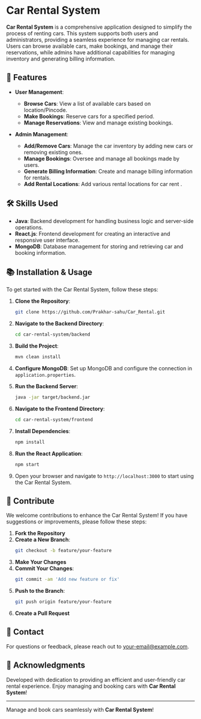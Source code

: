 # Car Rental System

**Car Rental System** is a comprehensive application designed to simplify the process of renting cars. This system supports both users and administrators, providing a seamless experience for managing car rentals. Users can browse available cars, make bookings, and manage their reservations, while admins have additional capabilities for managing inventory and generating billing information.

## 🚀 Features

- **User Management**: 
  - **Browse Cars**: View a list of available cars based on location/Pincode.
  - **Make Bookings**: Reserve cars for a specified period.
  - **Manage Reservations**: View and manage existing bookings.
  
- **Admin Management**: 
  - **Add/Remove Cars**: Manage the car inventory by adding new cars or removing existing ones.
  - **Manage Bookings**: Oversee and manage all bookings made by users.
  - **Generate Billing Information**: Create and manage billing information for rentals.
  - **Add Rental Locations**: Add various rental locations for car rent .


## 🛠️ Skills Used

- **Java**: Backend development for handling business logic and server-side operations.
- **React.js**: Frontend development for creating an interactive and responsive user interface.
- **MongoDB**: Database management for storing and retrieving car and booking information.

## 📚 Installation & Usage

To get started with the Car Rental System, follow these steps:

1. **Clone the Repository**:
    ```bash
    git clone https://github.com/Prakhar-sahu/Car_Rental.git
    ```
2. **Navigate to the Backend Directory**:
    ```bash
    cd car-rental-system/backend
    ```
3. **Build the Project**:
    ```bash
    mvn clean install
    ```
4. **Configure MongoDB**: Set up MongoDB and configure the connection in `application.properties`.
5. **Run the Backend Server**:
    ```bash
    java -jar target/backend.jar
    ```

6. **Navigate to the Frontend Directory**:
    ```bash
    cd car-rental-system/frontend
    ```
7. **Install Dependencies**:
    ```bash
    npm install
    ```
8. **Run the React Application**:
    ```bash
    npm start
    ```
9. Open your browser and navigate to `http://localhost:3000` to start using the Car Rental System.

## 🎨 Contribute

We welcome contributions to enhance the Car Rental System! If you have suggestions or improvements, please follow these steps:

1. **Fork the Repository**
2. **Create a New Branch**:
    ```bash
    git checkout -b feature/your-feature
    ```
3. **Make Your Changes**
4. **Commit Your Changes**:
    ```bash
    git commit -am 'Add new feature or fix'
    ```
5. **Push to the Branch**:
    ```bash
    git push origin feature/your-feature
    ```
6. **Create a Pull Request**

## 📧 Contact

For questions or feedback, please reach out to [your-email@example.com](mailto:your-jsahu2814@gmail.com).

## 🌟 Acknowledgments

Developed with dedication to providing an efficient and user-friendly car rental experience. Enjoy managing and booking cars with **Car Rental System**!

---

Manage and book cars seamlessly with **Car Rental System**!
